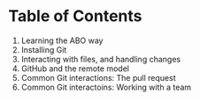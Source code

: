 # Table of Contents

1. Learning the ABO way
2. Installing Git
3. Interacting with files, and handling changes
4. GitHub and the remote model
5. Common Git interactions: The pull request
6. Common Git interactoins: Working with a team

